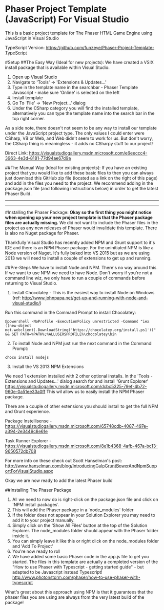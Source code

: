 Phaser Project Template (JavaScript) For Visual Studio
==================================

This is a basic project template for The Phaser HTML Game Engine using JavaScript in Visual Studio

TypeScript Version: https://github.com/funzeye/Phaser-Project-Template-TypeScript

#Setup
##The Easy Way (Ideal for new projects):
We have created a VSIX install package that is available within Visual Studio.

1. Open up Visual Studio
2. Navigate to 'Tools' -> 'Extensions & Updates...'
3. Type in the template name in the searchbar - Phaser Template Javascript - make sure 'Online' is selected on the left
4. Install template
5. Go To 'File' -> 'New Project...' dialog
6. Under the CSharp category you will find the installed template, alternatively you can type the template name into the search bar in the top right corner.

As a side note, there doesn't not seem to be any way to install our template under the JavaScript project type. The only values I could enter were CSharp, VB or Web, and Web didn't seem to work for us. But don't worry, the CSharp thing is meaningless - it adds no CSharpy stuff to our project!

Direct Link:
https://visualstudiogallery.msdn.microsoft.com/e6eeccc4-3963-4e3d-8181-77d94ae67d9a

##The Manual Way (Ideal for existing projects):
If you have an existing project that you would like to add these basic files to then you can always just download this GitHub zip file (located as a link on the right of this page) and add in the files you need to the project. We recommend adding in the package.json file (and following instructions below) in order to get the latest Phaser Build.

---
---

#Installing the Phaser Package:
**Okay so the first thing you might notice when opening up your new project template is that the Phaser package files are actually missing.**
We did not want to include the Phaser files in the project as any new releases of Phaser would invalidate this template.
There is also no Nuget package for Phaser.

Thankfully Visual Studio has recently added NPM and Grunt support to it's IDE and there is an NPM Phaser package. For the uninitiated NPM is like a Node version of Nuget. It's fully baked into VS 2015 but as we are using 2013 we will need to install a couple of extensions to get up and running.

##Pre-Steps
We have to install Node and NPM. There's no way around this. If we want to use NPM we need to have Node. Don't worry if you're not a command line wiz, we only have to run a couple of commands before returning to Visual Studio.

1. Install Chocolatey - This is the easiest way to install Node on Windows (ref: http://www.johnpapa.net/get-up-and-running-with-node-and-visual-studio/)

  Run this command in the Command Prompt to install Chocolatey:

  ```
  @powershell -NoProfile -ExecutionPolicy unrestricted -Command "iex ((new-object     net.webclient).DownloadString('https://chocolatey.org/install.ps1'))" && SET PATH=%PATH%;%ALLUSERSPROFILE%\chocolatey\bin
  ```

2. To install Node and NPM just run the next command in the Command Prompt:

  ```
  choco install nodejs
  ```

3. Install the VS 2013 NPM Extensions

  We need 1 extension installed with 2 other optional installs.
  In the 'Tools - Extensions and Updates...' dialog search for and install 'Grunt Explorer'
  https://visualstudiogallery.msdn.microsoft.com/dcbc5325-79ef-4b72-960e-0a51ee33a0ff
  This wil allow us to easily install the NPM Phaser package.

There are a couple of other extensions you should install to get the full NPM and Grunt experience.

Package Instellisense - https://visualstudiogallery.msdn.microsoft.com/65748cdb-4087-497e-a394-2e3449c8e61e

Task Runner Explorer - https://visualstudiogallery.msdn.microsoft.com/8e1b4368-4afb-467a-bc13-9650572db708

For more info on these check out Scott Hanselman's post: http://www.hanselman.com/blog/IntroducingGulpGruntBowerAndNpmSupportForVisualStudio.aspx

Okay we are now ready to add the latest Phaser build

##Installing The Phaser Package
1. All we need to now do is right-click on the package.json file and click on 'NPM install packages'.
2. This will add the Phaser package in a 'node_modules' folder
3. If the folder does not appear in your Solution Explorer you may need to add it to your project manually.
4. Simply click on the 'Show All Files' button at the top of the Solution Explorer. The node_modules folder should appear with the Phaser folder inside it.
5. You can simply leave it like this or right click on the node_modules folder and 'Add To Project'
6. You're now ready to roll
7. We have added some basic Phaser code in the app.js file to get you started. The files in this template are actually a completed version of the "How to use Phaser with Typescript - getting started guide" - but adapted to be Javascript instead Typescript! http://www.photonstorm.com/phaser/how-to-use-phaser-with-typescript

What's great about this approach using NPM is that it guarantees that the phaser files you are using are always from the very latest build of the package!
